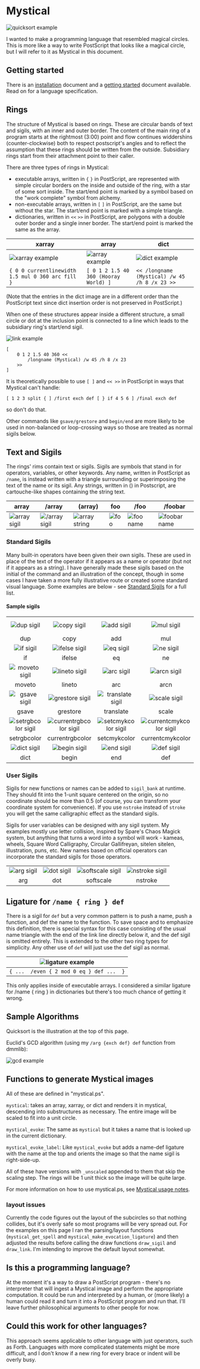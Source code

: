 # Mystical

![quicksort example](images/quicksort_example.png)

I wanted to make a programming language that resembled magical circles. This is more like a way to write PostScript that looks like a magical circle, but I will refer to it as Mystical in this document.

## Getting started

There is an [installation](INSTALL.md) document and a [getting started](docs/intro.md) document available.  Read on for a language specification.

## Rings
The structure of Mystical is based on rings. These are circular bands of text and sigils, with an inner and outer border. The content of the main ring of a program starts at the rightmost (3:00) point and flow continues widdershins (counter-clockwise) both to respect postscript's angles and to reflect the assumption that these rings should be written from the outside.  Subsidiary rings start from their attachment point to their caller. 

There are three types of rings in Mystical:
* executable arrays, written in `{` `}` in PostScript, are represented with simple circular borders on the inside and outside of the ring, with a star of some sort inside. The start/end point is marked by a symbol based on the "work complete" symbol from alchemy. 
* non-executable arrays, written in `[` `]` in PostScript, are the same but without the star. The start/end point is marked with a simple triangle. 
* dictionaries, written in `<<` `>>` in PostScript, are polygons with a double outer border and a single inner border. The start/end point is marked the same as the array. 

| xarray | array | dict |
|--|--|--|
| ![xarray example](images/xarray_example.png) | ![array example](images/array_example.png) | ![dict example](images/dict_example.png) |
| `{ 0 0 currentlinewidth 1.5 mul 0 360 arc fill }` | `[ 0 1 2 1.5 40 360 (Hooray World) ]` | `<< /longname (Mystical) /w 45 /h 8 /x 23 >>` |

(Note that the entries in the dict image are in a different order than the PostScript text since dict insertion order is not preserved in PostScript.)

When one of these structures appear inside a different structure, a small circle or dot at the inclusion point is connected to a line which leads to the subsidiary ring's start/end sigil.

![link example](images/link_example.png)
```
[
    0 1 2 1.5 40 360 <<
        /longname (Mystical) /w 45 /h 8 /x 23
    >>
]
```

It is theoretically possible to use `[ ]` and `<< >>` in PostScript in ways that Mystical can't handle:
```
[ 1 2 3 split { ] /first exch def [ } if 4 5 6 ] /final exch def
```
so don't do that.

Other commands like `gsave/grestore` and `begin/end` are more likely to be used in non-balanced or loop-crossing ways so those are treated as normal sigils below.

## Text and Sigils
The rings' rims contain text or sigils.  Sigils are symbols that stand in for operators, variables, or other keywords. Any name, written in PostScript as `/name`, is instead written with a triangle surrounding or superimposing the text of the name or its sigil.  Any strings, written in () in Postscript, are cartouche-like shapes containing the string text.

| array | /array | (array) | foo | /foo | /foobar |
|--|--|--|--|--|--|
| ![array sigil](images/operator_array.png) | ![/array sigil](images/name_array.png) | ![array string](images/string_array.png) | ![foo](images/operator_foo.png) | ![foo name](images/name_foo.png) | ![foobar name](images/name_foobar.png) |

### Standard Sigils
Many built-in operators have been given their own sigils.  These are used in place of the text of the operator if it appears as a name or operator (but not if it appears as a string).  I have generally made these sigils based on the initial of the command and an illustration of the concept, though in some cases I have taken a more fully illustrative route or created some standard visual language.  Some examples are below - see [Standard Sigils](docs/operators.md) for a full list.

#### Sample sigils

| | | | | | | | |
|:--:|:--:|:--:|:--:|:--:|:--:|:--:|:--:|
|![dup sigil](images/sigil_dup.png)|![copy sigil](images/sigil_copy.png)|![add sigil](images/sigil_add.png)|![mul sigil](images/sigil_mul.png)|![neg sigil](images/sigil_neg.png)|![for sigil](images/sigil_for.png)|![forall sigil](images/sigil_forall.png)|![repeat sigil](images/sigil_repeat.png)|
|dup|copy|add|mul|neg|for|forall|repeat|
|![if sigil](images/sigil_if.png)|![ifelse sigil](images/sigil_ifelse.png)|![eq sigil](images/sigil_eq.png)|![ne sigil](images/sigil_ne.png)|![ge sigil](images/sigil_ge.png)|![gt sigil](images/sigil_gt.png)|![le sigil](images/sigil_le.png)|![lt sigil](images/sigil_lt.png)|
|if|ifelse|eq|ne|ge|gt|le|lt|
|![moveto sigil](images/sigil_moveto.png)|![lineto sigil](images/sigil_lineto.png)|![arc sigil](images/sigil_arc.png)|![arcn sigil](images/sigil_arcn.png)|![curveto sigil](images/sigil_curveto.png)|![closepath sigil](images/sigil_closepath.png)|![stroke sigil](images/sigil_stroke.png)|![fill sigil](images/sigil_fill.png)|
|moveto|lineto|arc|arcn|curveto|closepath|stroke|fill|
|![gsave sigil](images/sigil_gsave.png)|![grestore sigil](images/sigil_grestore.png)|![translate sigil](images/sigil_translate.png)|![scale sigil](images/sigil_scale.png)|![rotate sigil](images/sigil_rotate.png)|![setmatrix sigil](images/sigil_setmatrix.png)|![currentmatrix sigil](images/sigil_currentmatrix.png)|
|gsave|grestore|translate|scale|rotate|setmatrix|currentmatrix|
|![setrgbcolor sigil](images/sigil_setrgbcolor.png)|![currentrgbcolor sigil](images/sigil_currentrgbcolor.png)|![setcmykcolor sigil](images/sigil_setcmykcolor.png)|![currentcmykcolor sigil](images/sigil_currentcmykcolor.png)|![sethsbcolor sigil](images/sigil_sethsbcolor.png)|![currenthsbcolor sigil](images/sigil_currenthsbcolor.png)|![setgray sigil](images/sigil_setgray.png)|![currentgray sigil](images/sigil_currentgray.png)|
|setrgbcolor|currentrgbcolor|setcmykcolor|currentcmykcolor|sethsbcolor|currenthsbcolor|setgray|currentgray|
|![dict sigil](images/sigil_dict.png)|![begin sigil](images/sigil_begin.png)|![end sigil](images/sigil_end.png)|![def sigil](images/sigil_def.png)|![get sigil](images/sigil_get.png)|![put sigil](images/sigil_put.png)|![length sigil](images/sigil_length.png)|
|dict|begin|end|def|get|put|length|

### User Sigils
Sigils for new functions or names can be added to `sigil_bank` at runtime.  They should fit into the 1-unit square centered on the origin, so no coordinate should be more than 0.5 (of course, you can transform your coordinate system for convenience).  If you use `nstroke` instead of `stroke` you will get the same calligraphic effect as the standard sigils.

Sigils for user variables can be designed with any sigil system.  My examples mostly use letter collision, inspired by Spare's Chaos Magick system, but anything that turns a word into a symbol will work - kameas, wheels, Square Word Calligraphy, Circular Gallifreyan, sitelen sitelen, illustration, puns, etc.  New names based on official operators can incorporate the standard sigils for those operators.

| | | | |
|:--:|:--:|:--:|:--:|
| ![arg sigil](images/sigil_arg.png) | ![dot sigil](images/sigil_dot.png) | ![softscale sigil](images/sigil_softscale.png) | ![nstroke sigil](images/sigil_nstroke.png) |
| arg | dot | softscale | nstroke |

## Ligature for `/name { ring } def`

There is a sigil for `def` but a very common pattern is to push a name, push a function, and def the name to the function. To save space and to emphasize this definition, there is special syntax for this case consisting of the usual name triangle with the end of the link line directly below it, and the def sigil is omitted entirely. This is extended to the other two ring types for simplicity. Any other use of `def` will just use the def sigil as normal.

| ![ligature example](images/ligature_example.png) |
|:--:|
| ` { ...  /even { 2 mod 0 eq } def ...  } ` |

This only applies inside of executable arrays. I considered a similar ligature for /name { ring } in dictionaries but there's too much chance of getting it wrong.

## Sample Algorithms

Quicksort is the illustration at the top of this page. 

Euclid's GCD algorithm (using my `/arg {exch def} def` function from dmmlib):

![gcd example](images/gcd_example.png)

## Functions to generate Mystical images

All of these are defined in "mystical.ps".

`mystical`: takes an array, xarray, or dict and renders it in mystical, descending into substructures as necessary.  The entire image will be scaled to fit into a unit circle.

`mystical_evoke`: The same as `mystical` but it takes a name that is looked up in the current dictionary.

`mystical_evoke_label`:  Like `mystical_evoke` but adds a name-def ligature with the name at the top and orients the image so that the name sigil is right-side-up.

All of these have versions with `_unscaled` appended to them that skip the scaling step.  The rings will be 1 unit thick so the image will be quite large.

For more information on how to use mystical.ps, see [Mystical usage notes](docs/usage.md).

### layout issues
Currently the code figures out the layout of the subcircles so that nothing collides, but it's overly safe so most programs will be very spread out.  For the examples on this page I ran the parsing/layout functions (`mystical_get_spell` and `mystical_make_evocation_ligature`) and then adjusted the results before calling the draw functions `draw_sigil` and `draw_link`.  I'm intending to improve the default layout somewhat.

## Is this a programming language?

At the moment it's a way to draw a PostScript program - there's no interpreter that will ingest a Mystical image and perform the appropriate computation.  It could be run and interpreted by a human, or (more likely) a human could read it and turn it into a PostScript program and run that.  I'll leave further philosophical arguments to other people for now.

## Could this work for other languages?
This approach seems applicable to other language with just operators, such as Forth. Languages with more complicated statements might be more difficult, and I don't know if a new ring for every brace or indent will be overly busy.

